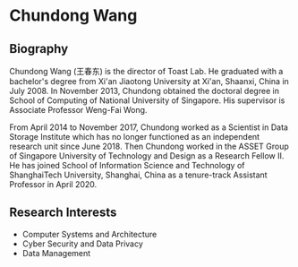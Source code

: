 # Chundong Wang

## Biography

Chundong Wang (王春东) is the director of Toast Lab. He graduated with a bachelor's degree from Xi'an Jiaotong University at Xi'an, Shaanxi, China in July 2008. In November 2013, Chundong obtained the doctoral degree in School of Computing of National University of Singapore. His supervisor is Associate Professor Weng-Fai Wong.

From April 2014 to November 2017, Chundong worked as a Scientist in Data Storage Institute which has no longer functioned as an independent research unit since June 2018. Then Chundong worked in the ASSET Group of Singapore University of Technology and Design as a Research Fellow II. He has joined School of Information Science and Technology of ShanghaiTech University, Shanghai, China as a tenure-track Assistant Professor in April 2020.

## Research Interests

- Computer Systems and Architecture
- Cyber Security and Data Privacy
- Data Management
